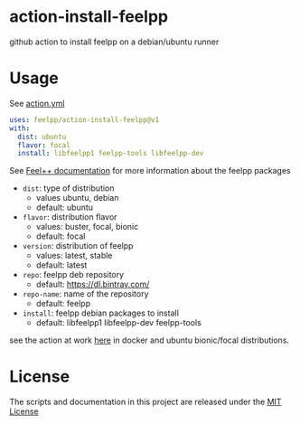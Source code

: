 # action-install-feelpp
github action to install feelpp on a debian/ubuntu runner
# Usage

See [action.yml](action.yml)

```yaml
uses: feelpp/action-install-feelpp@v1
with:
  dist: ubuntu
  flavor: focal
  install: libfeelpp1 feelpp-tools libfeelpp-dev
```

See [Feel++ documentation](https://docs.feelpp.org/user/0.109/install/index.html) for more information about the feelpp packages

- `dist`: type of distribution
  - values ubuntu, debian
  - default: ubuntu
- `flavor`: distribution flavor
  - values: buster, focal, bionic
  - default: focal
- `version`: distribution of feelpp
  - values: latest, stable
  - default: latest
- `repo`: feelpp deb  repository
  - default: https://dl.bintray.com/
- `repo-name`: name of the repository
  - default: feelpp
- `install`: feelpp debian packages to install
  - default: libfeelpp1 libfeelpp-dev feelpp-tools

see the action at work [here](https://github.com/feelpp/action-install-feelpp/actions) in docker and ubuntu bionic/focal distributions.
# License

The scripts and documentation in this project are released under the [MIT License](LICENSE)